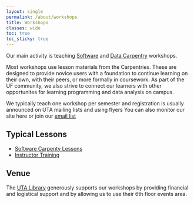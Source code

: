 ```yaml
---
layout: single
permalink: /about/workshops
title: Workshops
classes: wide
toc: true
toc_sticky: true
---
```


Our main activity is teaching [Software](https://software-carpentry.org/) and [Data Carpentry](http://www.datacarpentry.org/) workshops. 

<!--The cost for these 2-day workshops is $46 (as of 2018), of which about $30 goes towards food and drink (lunch and breaks). The rest is used for organizational logistics and the occasional [travel award]({{ site.baseurl }}/awards/). Our instructors, workshop members, and board all serve on a volunteer basis.-->

Most workshops use lesson materials from the Carpentries. These are designed to
provide novice users with a foundation to continue learning on their own,
with their peers, or more formally in coursework. As part of the UF community, 
we also strive to connect our learners with other opportunites for learning 
programming and data analysis on campus.

We typically teach one workshop per semester and registration is 
usually announced on UTA mailing lists and using flyers You can 
also monitor our site here or join our [email list](https://groups.google.com/forum/#!forum/uta-carpentries)

## Typical Lessons

* [Software Carpenty Lessons](https://software-carpentry.org/lessons/)
* [Instructor Training](https://carpentries.github.io/instructor-training/)

## Venue

The [UTA Library](https://library.uta.edu/) generously supports
our workshops by providing financial and logistical support and by allowing 
us to use their 6th floor events area.
